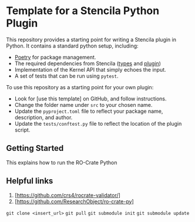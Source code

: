# Template for a Stencila Python Plugin

This repository provides a starting point for writing a Stencila plugin in Python.
It contains a standard python setup, including:

- [Poetry](https://python-poetry.org) for package management.
- The required dependencies from Stencila ([types](https://pypi.org/project/stencila_types/) and [plugin](https://pypi.org/project/stencila_plugin/))
- Implementation of the Kernel API that simply echoes the input.
- A set of tests that can be run using `pytest`.

To use this repository as a starting point for your own plugin:

- Look for [use this template] on GitHub, and follow instructions.
- Change the folder name under `src` to your chosen name.
- Update the `pyproject.toml` file to reflect your package name, description, and author.
- Update the `tests/conftest.py` file to reflect the location of the plugin script.

## Getting Started

This explains how to run the RO-Crate Python

## Helpful links

1. [https://github.com/crs4/rocrate-validator/]
2. [https://github.com/ResearchObject/ro-crate-py]

`git clone <insert_url>`
`git pull`
`git submodule init`
`git submodule update`
